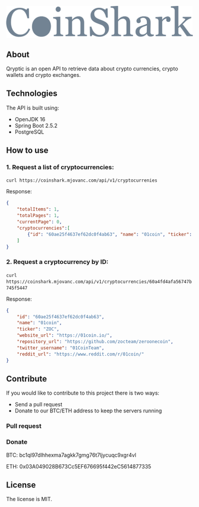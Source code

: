 ![alt text](coinshark-logo.png "CoinShark")

## About
Qryptic is an open API to retrieve data about crypto currencies, crypto wallets and crypto exchanges. 

## Technologies

The API is built using:

- OpenJDK 16
- Spring Boot 2.5.2
- PostgreSQL

## How to use

### 1. Request a list of cryptocurrencies:

`curl https://coinshark.mjovanc.com/api/v1/cryptocurrenies`

Response:

```JSON
{
    "totalItems": 1,
    "totalPages": 1,
    "currentPage": 0,
    "cryptocurrencies":[
        {"id": "60ae25f4637ef62dc0f4ab63", "name": "01coin", "ticker": "ZOC", "website_url": "https://01coin.io/", "repository_url": "https://github.com/zocteam/zeroonecoin", "twitter_username": "01CoinTeam", "reddit_url": "https://www.reddit.com/r/01coin/"}
    ]
}
```

### 2. Request a cryptocurrency by ID:

`curl https://coinshark.mjovanc.com/api/v1/cryptocurrencies/60a4fd4afa56747b745f5447`

Response:

```JSON
{
    "id": "60ae25f4637ef62dc0f4ab63",
    "name": "01coin",
    "ticker": "ZOC",
    "website_url": "https://01coin.io/",
    "repository_url": "https://github.com/zocteam/zeroonecoin",
    "twitter_username": "01CoinTeam",
    "reddit_url": "https://www.reddit.com/r/01coin/"
}
```

## Contribute

If you would like to contribute to this project there is two ways:

- Send a pull request
- Donate to our BTC/ETH address to keep the servers running

### Pull request

### Donate

BTC: bc1ql97dlhhexma7agkk7gmg76t7ljycuqc9xgr4vl

ETH: 0x03A049028B673Cc5EF676695f442eC5614877335

## License

The license is MIT.
